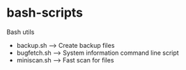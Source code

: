 # bash-scripts
Bash utils

+ backup.sh        --> Create backup files
+ bugfetch.sh      --> System information command line script
+ miniscan.sh      --> Fast scan for files
